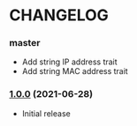 CHANGELOG
=========

### master

- Add string IP address trait
- Add string MAC address trait

### [1.0.0](https://github.com/webeweb/traits-library/tree/v1.0.0) (2021-06-28)

- Initial release

